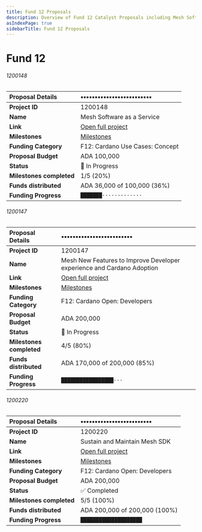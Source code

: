 ```yaml
---
title: Fund 12 Proposals
description: Overview of Fund 12 Catalyst Proposals including Mesh Software as a Service, New Features, and SDK Maintenance
asIndexPage: true
sidebarTitle: Fund 12 Proposals
---
```


# Fund 12

###### 1200148

| Proposal Details | ▪️▪️▪️▪️▪️▪️▪️▪️▪️▪️▪️▪️▪️▪️▪️▪️▪️▪️▪️▪️▪️▪️▪️▪️▪️ |
|:---------|:------|
| **Project ID** | 1200148 |
| **Name** | Mesh Software as a Service |
| **Link** | [Open full project](https://projectcatalyst.io/funds/12/f12-cardano-use-cases-concept/mesh-software-as-a-service) |
| **Milestones** | [Milestones](https://milestones.projectcatalyst.io/projects/1200148) |
| **Funding Category** | F12: Cardano Use Cases: Concept |
| **Proposal Budget** | ADA 100,000 |
| **Status** | 🚀 In Progress |
| **Milestones completed** | 1/5 (20%) |
| **Funds distributed** | ADA 36,000 of 100,000 (36%) |
| **Funding Progress** | `███████·············` |



###### 1200147

| Proposal Details | ▪️▪️▪️▪️▪️▪️▪️▪️▪️▪️▪️▪️▪️▪️▪️▪️▪️▪️▪️▪️▪️▪️▪️▪️▪️ |
|:---------|:------|
| **Project ID** | 1200147 |
| **Name** | Mesh New Features to Improve Developer experience and Cardano Adoption |
| **Link** | [Open full project](https://projectcatalyst.io/funds/12/f12-cardano-open-developers/mesh-new-features-to-improve-developer-experience-and-cardano-adoption) |
| **Milestones** | [Milestones](https://milestones.projectcatalyst.io/projects/1200147) |
| **Funding Category** | F12: Cardano Open: Developers |
| **Proposal Budget** | ADA 200,000 |
| **Status** | 🔆 In Progress |
| **Milestones completed** | 4/5 (80%) |
| **Funds distributed** | ADA 170,000 of 200,000 (85%) |
| **Funding Progress** | `█████████████████···` |



###### 1200220

| Proposal Details | ▪️▪️▪️▪️▪️▪️▪️▪️▪️▪️▪️▪️▪️▪️▪️▪️▪️▪️▪️▪️▪️▪️▪️▪️▪️ |
|:---------|:------|
| **Project ID** | 1200220 |
| **Name** | Sustain and Maintain Mesh SDK |
| **Link** | [Open full project](https://projectcatalyst.io/funds/12/f12-cardano-open-developers/sustain-and-maintain-mesh-sdk) |
| **Milestones** | [Milestones](https://milestones.projectcatalyst.io/projects/1200220) |
| **Funding Category** | F12: Cardano Open: Developers |
| **Proposal Budget** | ADA 200,000 |
| **Status** | ✅ Completed |
| **Milestones completed** | 5/5 (100%) |
| **Funds distributed** | ADA 200,000 of 200,000 (100%) |
| **Funding Progress** | `████████████████████` |



